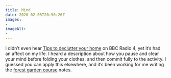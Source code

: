 ```yaml
---
title: Mind
date: 2020-02-05T20:50:26Z
images:
- 
imageAlt:
- 
---
```


I didn’t even hear [Tips to declutter your home](https://www.bbc.co.uk/programmes/p06ywcv4) on BBC Radio 4, yet it’s had an affect on my life. I heard a description about how you pause and clear your mind before folding your clothes, and then commit fully to the activity. I guessed you can apply this elsewhere, and it’s been working for me writing the [forest garden course](https://www.forestgarden.wales/course/) notes.
